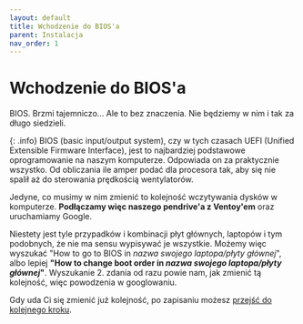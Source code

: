 ```yaml
---
layout: default
title: Wchodzenie do BIOS'a
parent: Instalacja
nav_order: 1
---
```


# Wchodzenie do BIOS'a

BIOS. Brzmi tajemniczo... Ale to bez znaczenia. Nie będziemy w nim i tak za długo siedzieli.

{: .info}
BIOS (basic input/output system), czy w tych czasach UEFI (Unified Extensible Firmware Interface), jest to najbardziej podstawowe oprogramowanie na naszym komputerze. Odpowiada on za praktycznie wszystko. Od obliczania ile amper podać dla procesora tak, aby się nie spalił aż do sterowania prędkością wentylatorów.

Jedyne, co musimy w nim zmienić to kolejność wczytywania dysków w komputerze. **Podłączamy więc naszego pendrive'a z Ventoy'em** oraz uruchamiamy Google. 

Niestety jest tyle przypadków i kombinacji płyt głównych, laptopów i tym podobnych, że nie ma sensu wypisywać je wszystkie. Możemy więc wyszukać "How to go to BIOS in *nazwa swojego laptopa/płyty głównej*", albo lepiej **"How to change boot order in *nazwa swojego laptopa/płyty głównej*"**. Wyszukanie 2. zdania od razu powie nam, jak zmienić tą kolejność, więc powodzenia w googlowaniu.

Gdy uda Ci się zmienić już kolejność, po zapisaniu możesz [przejść do kolejnego kroku](ventoy).